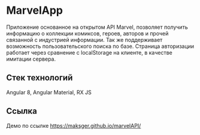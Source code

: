 # MarvelApp
Приложение основанное на открытом API Marvel, позволяет получить информацию о коллекции комиксов, героев, авторов и прочей связанной с индустрией информации. Так же поддерживает возможность пользовательского поиска по базе. Страница авторизации работает через сравнение с localStorage на клиенте, в качестве имитации сервера.

## Стек технологий 
Angular 8, Angular Material, RX JS

## Ссылка
Демо по ссылке https://maksger.github.io/marvelAPI/
